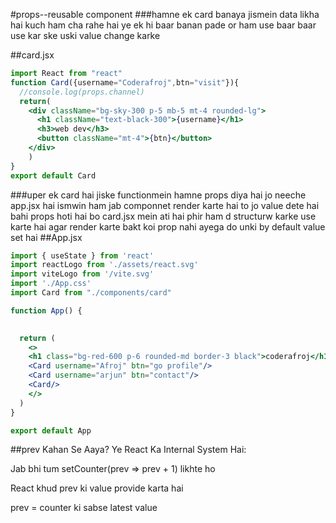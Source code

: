 #props--reusable component
###hamne ek card banaya jismein data likha hai kuch ham cha rahe hai ye ek hi baar banan pade or ham use baar baar use kar ske uski value change karke


##card.jsx
```jsx
import React from "react"
function Card({username="Coderafroj",btn="visit"}){
  //console.log(props.channel)
  return(
    <div className="bg-sky-300 p-5 mb-5 mt-4 rounded-lg">
      <h1 className="text-black-300">{username}</h1>
      <h3>web dev</h3>
      <button className="mt-4">{btn}</button>
    </div>
    )
}
export default Card
```
###uper ek card hai jiske functionmein hamne props diya hai jo neeche app.jsx hai ismwin ham jab componnet render karte hai to jo value dete hai bahi props hoti hai bo card.jsx mein ati hai phir ham d structurw karke use karte hai agar render karte bakt koi prop nahi ayega do unki by default value set hai
##App.jsx
```jsx
import { useState } from 'react'
import reactLogo from './assets/react.svg'
import viteLogo from '/vite.svg'
import './App.css'
import Card from "./components/card"

function App() {
 

  return (
    <>
    <h1 class="bg-red-600 p-6 rounded-md border-3 black">coderafroj</h1>
    <Card username="Afroj" btn="go profile"/>
    <Card username="arjun" btn="contact"/>
    <Card/>
    </>
  )
}

export default App

```
##prev Kahan Se Aaya?
Ye React Ka Internal System Hai:

Jab bhi tum setCounter(prev => prev + 1) likhte ho

React khud prev ki value provide karta hai

prev = counter ki sabse latest value


